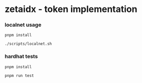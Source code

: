 # zetaidx - token implementation

### localnet usage

```
pnpm install
```

```
./scripts/localnet.sh
```

### hardhat tests


```
pnpm install
```

```
pnpm run test
```